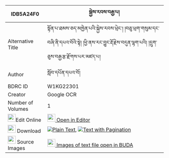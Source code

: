 |IDB5A24F0|སྐྱེས་རབས་བརྒྱ་པ། 
| --- | --- 
|Alternative Title |སྟོན་པ་ཐམས་ཅད་མཁྱེན་པའི་སྐྱེས་རབས་ཕྲེང་། །བཅུ་ཕྲག་གསུམ་དང་བཞི་ནི་དཔའ་བོའི་སྟེ། །ཕྱི་ནས་རང་བྱུང་རྡོ་རྗེས་བདུན་ལྷག་པའི། །དྲུག་ཅུས་བརྒྱ་རྩ་རྫོགས་པར་མཛད་པ།
|Author| སློབ་དཔོན་དཔའ་བོ།
|BDRC ID | W1KG22301
|Creator | Google OCR
|Number of Volumes| 1
|<img width="25" src="https://img.icons8.com/color/25/000000/edit-property.png">Edit Online| [<img width="25" src="https://avatars.githubusercontent.com/u/45091458?s=200&v=4"> Open in Editor](http://editor.openpecha.org/IDB5A24F0)
|<img width="25" src="https://img.icons8.com/fluent/48/000000/download-2.png"/>  Download | [![](https://img.icons8.com/color/20/000000/txt.png)Plain Text](https://github.com/Openpecha/IDB5A24F0/releases/download/v2/kyerab_gyapa_plain_IDB5A24F0.zip), [![](https://img.icons8.com/color/20/000000/txt.png)Text with Pagination](https://github.com/Openpecha/IDB5A24F0/releases/download/v2/kyerab_gyapa_pages_IDB5A24F0.zip)
|<img width="25" src="https://img.icons8.com/plasticine/100/000000/pictures-folder.png"/>  Source Images | [<img width="25" src="https://library.bdrc.io/icons/BUDA-small.svg"> Images of text file open in BUDA](https://library.bdrc.io/show/bdr:W1KG22301)
